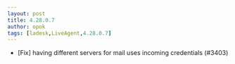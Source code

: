 ```yaml
---
layout: post
title: 4.28.0.7
author: opok
tags: [ladesk,LiveAgent,4.28.0.7]
---
```


- [Fix] having different servers for mail uses incoming credentials (#3403)
